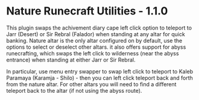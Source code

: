 # Nature Runecraft Utilities - 1.1.0
This plugin swaps the achivement diary cape left click option to teleport to Jarr (Desert) or Sir Rebral (Falador) when standing at any altar for quick banking. Nature altar is the only altar configured on by default, use the options to select or deselect other altars. it also offers support for abyss runecrafting, which swaps the left click to wilderness (near the abyss entrance) when standing at either Jarr or Sir Rebral.

In particular, use menu entry swapper to swap left click to teleport to Kaleb Paramaya (Karamja - Shilo) - then you can left click teleport back and forth from the nature altar. For other altars you will need to find a different teleport back to the altar (if not using the abyss route).
